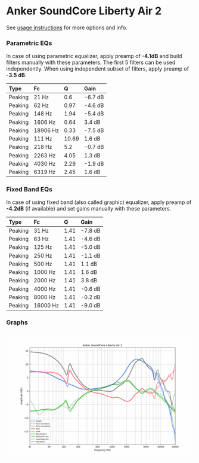 # Anker SoundCore Liberty Air 2
See [usage instructions](https://github.com/jaakkopasanen/AutoEq#usage) for more options and info.

### Parametric EQs
In case of using parametric equalizer, apply preamp of **-4.1dB** and build filters manually
with these parameters. The first 5 filters can be used independently.
When using independent subset of filters, apply preamp of **-3.5 dB**.

| Type    | Fc       |     Q | Gain    |
|:--------|:---------|:------|:--------|
| Peaking | 21 Hz    |  0.6  | -6.7 dB |
| Peaking | 62 Hz    |  0.97 | -4.6 dB |
| Peaking | 148 Hz   |  1.94 | -5.4 dB |
| Peaking | 1606 Hz  |  0.64 | 3.4 dB  |
| Peaking | 18906 Hz |  0.33 | -7.5 dB |
| Peaking | 111 Hz   | 10.69 | 1.6 dB  |
| Peaking | 218 Hz   |  5.2  | -0.7 dB |
| Peaking | 2263 Hz  |  4.05 | 1.3 dB  |
| Peaking | 4030 Hz  |  2.29 | -1.9 dB |
| Peaking | 6319 Hz  |  2.45 | 1.6 dB  |

### Fixed Band EQs
In case of using fixed band (also called graphic) equalizer, apply preamp of **-4.2dB**
(if available) and set gains manually with these parameters.

| Type    | Fc       |    Q | Gain    |
|:--------|:---------|:-----|:--------|
| Peaking | 31 Hz    | 1.41 | -7.8 dB |
| Peaking | 63 Hz    | 1.41 | -4.6 dB |
| Peaking | 125 Hz   | 1.41 | -5.0 dB |
| Peaking | 250 Hz   | 1.41 | -1.1 dB |
| Peaking | 500 Hz   | 1.41 | 1.1 dB  |
| Peaking | 1000 Hz  | 1.41 | 1.6 dB  |
| Peaking | 2000 Hz  | 1.41 | 3.8 dB  |
| Peaking | 4000 Hz  | 1.41 | -0.6 dB |
| Peaking | 8000 Hz  | 1.41 | -0.2 dB |
| Peaking | 16000 Hz | 1.41 | -9.0 dB |

### Graphs
![](./Anker%20SoundCore%20Liberty%20Air%202.png)